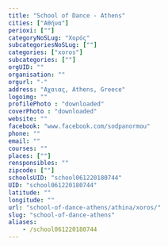 ```yaml
---
title: "School of Dance - Athens"
cities: ["Αθήνα"]
perioxi: [""]
categoryNoSLug: "Χορός"
subcategoriesNoSLug: [""]
categories: ["xoros"]
subcategories: [""]
orgUID: ""
organisation: ""
orgurl: "-"
address: "Αχαιας, Athens, Greece"
logoimg: ""
profilePhoto : "downloaded"
coverPhoto : "downloaded"
website: ""
facebook: "www.facebook.com/sodpanormou"
phone: ""
email: ""
courses: ""
places: [""]
rensponsibles: ""
zipcode: [""]
schoolsUID: "school061220180744"
UID: "school061220180744"
latitude: ""
longitude: ""
url: "school-of-dance-athens/athina/xoros/"
slug: "school-of-dance-athens"
aliases:
    - /school061220180744
---
```





